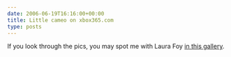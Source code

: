 ```yaml
---
date: 2006-06-19T16:16:00+00:00
title: Little cameo on xbox365.com
type: posts
---
```

If you look through the pics, you may spot me with Laura Foy [in this gallery](http://www.xbox365.com/news.cgi?id=GGNdHLiGri06182305).
